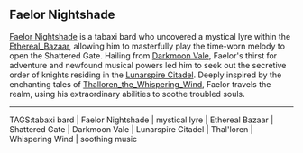 ## Faelor Nightshade

[Faelor Nightshade](../People/Faelor_Nightshade.md) is a tabaxi bard who uncovered a mystical lyre within the [Ethereal_Bazaar](../Places/Ethereal_Bazaar.md), allowing him to masterfully play the time-worn melody to open the Shattered Gate. Hailing from [Darkmoon Vale](../Places/Darkmoon_Vale.md), Faelor's thirst for adventure and newfound musical powers led him to seek out the secretive order of knights residing in the [Lunarspire Citadel](../Places/Lunarspire_Citadel.md). Deeply inspired by the enchanting tales of [Thalloren_the_Whispering_Wind](../Gods/Thalloren_the_Whispering_Wind.md), Faelor travels the realm, using his extraordinary abilities to soothe troubled souls.


---

TAGS:tabaxi bard | Faelor Nightshade | mystical lyre | Ethereal Bazaar | Shattered Gate | Darkmoon Vale | Lunarspire Citadel | Thal'loren | Whispering Wind | soothing music
